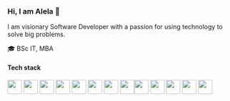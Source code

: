 ### Hi, I am Alela 👋
I am visionary Software Developer with a passion for using technology to solve big problems.

:mortar_board: BSc IT, MBA

#### Tech stack

<!-- <img height="32" width="32" src="https://cdn.jsdelivr.net/npm/simple-icons@v8/icons/PostgreSQL.svg" /> -->
<img height="32" width="32" src="https://cdn.simpleicons.org/javascript" />  <img height="32" width="32" src="https://cdn.simpleicons.org/react" /> <img height="32" width="32" src="https://cdn.simpleicons.org/html5" /> <img height="32" width="32" src="https://cdn.simpleicons.org/css3" /> <img height="32" width="32" src="https://cdn.simpleicons.org/bootstrap" /> <img height="32" width="32" src="https://cdn.simpleicons.org/python" /> <img height="32" width="32" src="https://cdn.simpleicons.org/django" /> <img height="32" width="32" src="https://cdn.simpleicons.org/graphql"  /><img height="32" width="32" src="https://cdn.simpleicons.org/PostgreSQL" /> <img height="32" width="32" src="https://cdn.simpleicons.org/sqlite" /> <img height="32" width="32" src="https://cdn.simpleicons.org/ubuntu" /> <img height="32" width="32" src="https://cdn.simpleicons.org/nginx" /> <img height="32" width="32" src="https://cdn.simpleicons.org/git" />



<!-- <img src="https://img.shields.io/badge/JavaScript-323330?style=for-the-badge&logo=javascript&logoColor=F7DF1E"> <img src="https://img.shields.io/badge/React-20232A?style=for-the-badge&logo=react&logoColor=61DAFB"> <img src="https://img.shields.io/badge/Bootstrap-563D7C?style=for-the-badge&logo=bootstrap&logoColor=white" />

<img src="https://img.shields.io/badge/Python-FFD43B?style=for-the-badge&logo=python&logoColor=blue" > <img src="https://img.shields.io/badge/Django-092E20?style=for-the-badge&logo=django&logoColor=green" /> <img src="https://img.shields.io/badge/PostgreSQL-316192?style=for-the-badge&logo=postgresql&logoColor=white" /> <img src="https://img.shields.io/badge/SQLite-07405E?style=for-the-badge&logo=sqlite&logoColor=white" />
 -->




<!--
**dicksonosoo/dicksonosoo** is a ✨ _special_ ✨ repository because its `README.md` (this file) appears on your GitHub profile.

Here are some ideas to get you started:

- 🔭 I’m currently working on ...
- 🌱 I’m currently learning ...
- 👯 I’m looking to collaborate on ...
- 🤔 I’m looking for help with ...
- 💬 Ask me about ...
- 📫 How to reach me: ...
- 😄 Pronouns: ...
- ⚡ Fun fact: ...
-->
